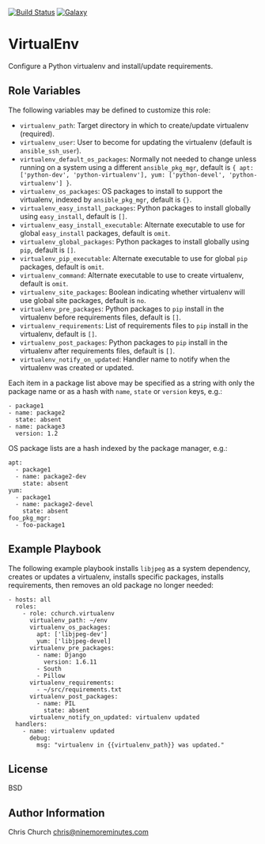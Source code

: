 [![Build Status](http://img.shields.io/travis/cchurch/ansible-role-virtualenv.svg)](https://travis-ci.org/cchurch/ansible-role-virtualenv)
[![Galaxy](http://img.shields.io/badge/galaxy-cchurch.virtualenv-blue.svg)](https://galaxy.ansible.com/list#/roles/4061)

VirtualEnv
==========

Configure a Python virtualenv and install/update requirements.

Role Variables
--------------

The following variables may be defined to customize this role:

- `virtualenv_path`: Target directory in which to create/update virtualenv (required).
- `virtualenv_user`: User to become for updating the virtualenv (default is `ansible_ssh_user`).
- `virtualenv_default_os_packages`: Normally not needed to change unless running on a system using a different `ansible_pkg_mgr`, default is `{ apt: ['python-dev', 'python-virtualenv'], yum: ['python-devel', 'python-virtualenv'] }`.
- `virtualenv_os_packages`: OS packages to install to support the virtualenv, indexed by `ansible_pkg_mgr`, default is `{}`.
- `virtualenv_easy_install_packages`: Python packages to install globally using `easy_install`, default is `[]`.
- `virtualenv_easy_install_executable`: Alternate executable to use for global `easy_install` packages, default is `omit`.
- `virtualenv_global_packages`: Python packages to install globally using `pip`, default is `[]`.
- `virtualenv_pip_executable`: Alternate executable to use for global `pip` packages, default is `omit`.
- `virtualenv_command`: Alternate executable to use to create virtualenv, default is `omit`.
- `virtualenv_site_packages`: Boolean indicating whether virtualenv will use global site packages, default is `no`.
- `virtualenv_pre_packages`: Python packages to `pip` install in the virtualenv before requirements files, default is `[]`.
- `virtualenv_requirements`: List of requirements files to `pip` install in the virtualenv, default is `[]`.
- `virtualenv_post_packages`: Python packages to `pip` install in the virtualenv after requirements files, default is `[]`.
- `virtualenv_notify_on_updated`: Handler name to notify when the virtualenv was created or updated.

Each item in a package list above may be specified as a string with only the
package name or as a hash with `name`, `state` or `version` keys, e.g.:

    - package1
    - name: package2
      state: absent
    - name: package3
      version: 1.2

OS package lists are a hash indexed by the package manager, e.g.:

    apt:
      - package1
      - name: package2-dev
        state: absent
    yum:
      - package1
      - name: package2-devel
        state: absent
    foo_pkg_mgr:
      - foo-package1

Example Playbook
----------------

The following example playbook installs `libjpeg` as a system dependency,
creates or updates a virtualenv, installs specific packages, installs
requirements, then removes an old package no longer needed:

    - hosts: all
      roles:
        - role: cchurch.virtualenv
          virtualenv_path: ~/env
          virtualenv_os_packages:
            apt: ['libjpeg-dev']
            yum: ['libjpeg-devel]
          virtualenv_pre_packages:
            - name: Django
              version: 1.6.11
            - South
            - Pillow
          virtualenv_requirements:
            - ~/src/requirements.txt
          virtualenv_post_packages:
            - name: PIL
              state: absent
          virtualenv_notify_on_updated: virtualenv updated
      handlers:
        - name: virtualenv updated
          debug:
            msg: "virtualenv in {{virtualenv_path}} was updated."

License
-------

BSD

Author Information
------------------

Chris Church <chris@ninemoreminutes.com>
